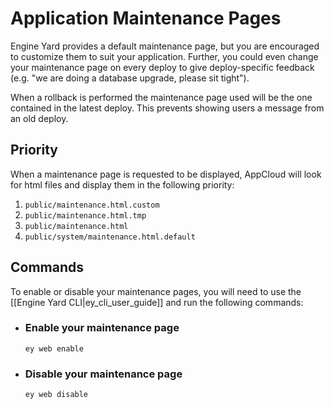 # Application Maintenance Pages

Engine Yard provides a default maintenance page, but you are encouraged 
to customize them to suit your application. Further, you could even change 
your maintenance page on every deploy to give deploy-specific feedback 
(e.g. "we are doing a database upgrade, please sit tight"). 

When a rollback is performed the maintenance page used will be the one 
contained in the latest deploy.  This prevents showing users a message from 
an old deploy.

## Priority
When a maintenance page is requested to be displayed, AppCloud will look for
html files and display them in the following priority:

1. `public/maintenance.html.custom`
2. `public/maintenance.html.tmp`
3. `public/maintenance.html`
4. `public/system/maintenance.html.default`

## Commands
To enable or disable your maintenance pages, you will need to use the [[Engine Yard CLI|ey_cli_user_guide]]
and run the following commands:

- ### Enable your maintenance page      
      ey web enable
- ### Disable your maintenance page
      ey web disable
